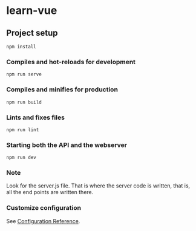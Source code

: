 # learn-vue

## Project setup
```
npm install
```

### Compiles and hot-reloads for development
```
npm run serve
```

### Compiles and minifies for production
```
npm run build
```

### Lints and fixes files
```
npm run lint
```

### Starting both the API and the webserver
```
npm run dev
```
### Note

Look for the server.js file. That is where the server code is written, that is, all the end points are written there.


### Customize configuration
See [Configuration Reference](https://cli.vuejs.org/config/).
